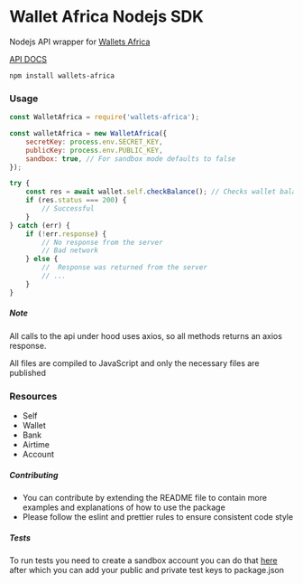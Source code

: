 # Wallet Africa Nodejs SDK

Nodejs API wrapper for [Wallets Africa](https://wallets.africa/)

[API DOCS](https://documenter.getpostman.com/view/10058163/SWLk4RPL?version=latest#86ebd12e-c0e7-4529-86ea-9ed5f6993272)
```
npm install wallets-africa
```                           

### Usage

```js
const WalletAfrica = require('wallets-africa');

const walletAfrica = new WalletAfrica({
    secretKey: process.env.SECRET_KEY,
    publicKey: process.env.PUBLIC_KEY,
    sandbox: true, // For sandbox mode defaults to false
});

try {
    const res = await wallet.self.checkBalance(); // Checks wallet balance takes an optional argument of curreny to check in
    if (res.status === 200) {
        // Successful
    }
} catch (err) {
    if (!err.response) {
        // No response from the server
        // Bad network
    } else {
        //  Response was returned from the server
        // ...
    }
}
```      

##### Note
All calls to the api under hood uses axios, so all methods returns an axios response. 

All files are compiled to JavaScript and only the necessary files are published


### Resources

-   Self
-   Wallet
-   Bank
-   Airtime
-   Account

##### Contributing
  - You can contribute by extending the README file to contain more examples and explanations of how to use the package
  - Please follow the eslint and prettier rules to ensure consistent code style
  
 ##### Tests 
 To run tests you need to create a sandbox account you can do that [here](https://dev.wallets.africa/) after which you can add your public and private test keys to package.json
